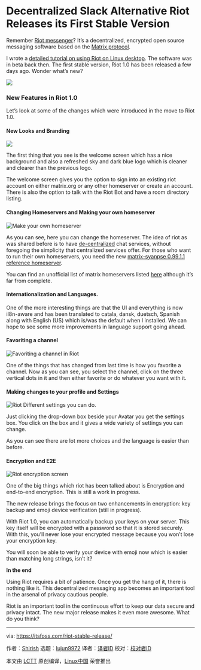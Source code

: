 [#]: collector: (lujun9972)
[#]: translator: ( )
[#]: reviewer: ( )
[#]: publisher: ( )
[#]: url: ( )
[#]: subject: (Decentralized Slack Alternative Riot Releases its First Stable Version)
[#]: via: (https://itsfoss.com/riot-stable-release/)
[#]: author: (Shirish https://itsfoss.com/author/shirish/)

Decentralized Slack Alternative Riot Releases its First Stable Version
======

Remember [Riot messenger][1]? It’s a decentralized, encrypted open source messaging software based on the [Matrix protocol][2].

I wrote a [detailed tutorial on using Riot on Linux desktop][3]. The software was in beta back then. The first stable version, Riot 1.0 has been released a few days ago. Wonder what’s new?

![][4]

### New Features in Riot 1.0

Let’s look at some of the changes which were introduced in the move to Riot 1.0.

#### New Looks and Branding

![][5]

The first thing that you see is the welcome screen which has a nice background and also a refreshed sky and dark blue logo which is cleaner and clearer than the previous logo.

The welcome screen gives you the option to sign into an existing riot account on either matrix.org or any other homeserver or create an account. There is also the option to talk with the Riot Bot and have a room directory listing.

#### Changing Homeservers and Making your own homeserver

![Make your own homeserver][6]

As you can see, here you can change the homeserver. The idea of riot as was shared before is to have [de-centralized][7] chat services, without foregoing the simplicity that centralized services offer. For those who want to run their own homeservers, you need the new [matrix-syanpse 0.99.1.1 reference homeserver][8].

You can find an unofficial list of matrix homeservers listed [here][9] although it’s far from complete.

#### Internationalization and Languages.

One of the more interesting things are that the UI and everything is now il8n-aware and has been translated to catala, dansk, duetsch, Spanish along with English (US) which is/was the default when I installed. We can hope to see some more improvements in language support going ahead.

#### Favoriting a channel

![Favoriting a channel in Riot][10]

One of the things that has changed from last time is how you favorite a channel. Now as you can see, you select the channel, click on the three vertical dots in it and then either favorite or do whatever you want with it.

#### Making changes to your profile and Settings

![Riot Different settings you can do. ][11]

Just clicking the drop-down box beside your Avatar you get the settings box. You click on the box and it gives a wide variety of settings you can change.

As you can see there are lot more choices and the language is easier than before.

#### Encryption and E2E

![Riot encryption screen][12]

One of the big things which riot has been talked about is Encryption and end-to-end encryption. This is still a work in progress.

The new release brings the focus on two enhancements in encryption: key backup and emoji device verification (still in progress).

With Riot 1.0, you can automatically backup your keys on your server. This key itself will be encrypted with a password so that it is stored securely. With this, you’ll never lose your encrypted message because you won’t lose your encryption key.

You will soon be able to verify your device with emoji now which is easier than matching long strings, isn’t it?

**In the end**

Using Riot requires a bit of patience. Once you get the hang of it, there is nothing like it. This decentralized messaging app becomes an important tool in the arsenal of privacy cautious people.

Riot is an important tool in the continuous effort to keep our data secure and privacy intact. The new major release makes it even more awesome. What do you think?

--------------------------------------------------------------------------------

via: https://itsfoss.com/riot-stable-release/

作者：[Shirish][a]
选题：[lujun9972][b]
译者：[译者ID](https://github.com/译者ID)
校对：[校对者ID](https://github.com/校对者ID)

本文由 [LCTT](https://github.com/LCTT/TranslateProject) 原创编译，[Linux中国](https://linux.cn/) 荣誉推出

[a]: https://itsfoss.com/author/shirish/
[b]: https://github.com/lujun9972
[1]: https://about.riot.im/
[2]: https://matrix.org/blog/home/
[3]: https://itsfoss.com/riot-desktop/
[4]: https://i1.wp.com/itsfoss.com/wp-content/uploads/2019/02/riot-messenger.jpg?ssl=1
[5]: https://i1.wp.com/itsfoss.com/wp-content/uploads/2019/02/riot-im-web-1.0-welcome-screen.jpg?ssl=1
[6]: https://i1.wp.com/itsfoss.com/wp-content/uploads/2019/02/riot-web-1.0-change-homeservers.jpg?resize=800%2C420&ssl=1
[7]: https://medium.com/s/story/why-decentralization-matters-5e3f79f7638e
[8]: https://github.com/matrix-org/synapse/releases/tag/v0.99.1.1
[9]: https://www.hello-matrix.net/public_servers.php
[10]: https://i0.wp.com/itsfoss.com/wp-content/uploads/2019/02/riot-web-1.0-channel-preferences.jpg?resize=800%2C420&ssl=1
[11]: https://i1.wp.com/itsfoss.com/wp-content/uploads/2019/02/riot-web-1.0-settings-1-e1550427251686.png?ssl=1
[12]: https://i2.wp.com/itsfoss.com/wp-content/uploads/2019/02/riot-web-1.0-encryption.jpg?fit=800%2C572&ssl=1
